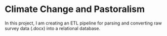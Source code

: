 # Climate Change and Pastoralism
In this project, I am creating an ETL pipeline for parsing and converting raw survey data (.docx) into a relational database.
